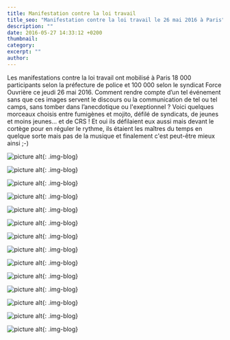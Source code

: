 ```yaml
---
title: Manifestation contre la loi travail
title_seo: "Manifestation contre la loi travail le 26 mai 2016 à Paris"
description: ""
date: 2016-05-27 14:33:12 +0200
thumbnail:
category:
excerpt: ""
author:
---
```

  

Les manifestations contre la loi travail ont mobilisé à Paris 18 000 participants selon la préfecture de police et 100 000 selon le syndicat Force Ouvrière ce jeudi 26 mai 2016. Comment rendre compte d’un tel événement sans que ces images servent le discours ou la communication de tel ou tel camps, sans tomber dans l’anecdotique ou l'exeptionnel ? Voici quelques morceaux choisis entre fumigènes et mojito, défilé de syndicats, de jeunes et moins jeunes... et de CRS ! Et oui ils défilaient eux aussi mais devant le cortège pour en réguler le rythme, ils étaient les maîtres du temps en quelque sorte mais pas de la musique et finalement c'est peut-être mieux ainsi ;-)

![picture alt](/images/blog/manifestation-26mai2016-05.jpg "Manifestation contre la loi travail le 26 mai 2016 à Paris"){: .img-blog}

![picture alt](/images/blog/manifestation-26mai2016-01.jpg "Manifestation contre la loi travail le 26 mai 2016 à Paris"){: .img-blog}

![picture alt](/images/blog/manifestation-26mai2016-02.jpg "Manifestation contre la loi travail le 26 mai 2016 à Paris"){: .img-blog}

![picture alt](/images/blog/manifestation-26mai2016-03.jpg "Manifestation contre la loi travail le 26 mai 2016 à Paris"){: .img-blog}

![picture alt](/images/blog/manifestation-26mai2016-04.jpg "Manifestation contre la loi travail le 26 mai 2016 à Paris"){: .img-blog}

![picture alt](/images/blog/manifestation-26mai2016-06.jpg "Manifestation contre la loi travail le 26 mai 2016 à Paris"){: .img-blog}

![picture alt](/images/blog/manifestation-26mai2016-07.jpg "Manifestation contre la loi travail le 26 mai 2016 à Paris"){: .img-blog}

![picture alt](/images/blog/manifestation-26mai2016-08.jpg "Manifestation contre la loi travail le 26 mai 2016 à Paris"){: .img-blog}

![picture alt](/images/blog/manifestation-26mai2016-09.jpg "Manifestation contre la loi travail le 26 mai 2016 à Paris"){: .img-blog}

![picture alt](/images/blog/manifestation-26mai2016-10.jpg "Manifestation contre la loi travail le 26 mai 2016 à Paris"){: .img-blog}

![picture alt](/images/blog/manifestation-26mai2016-11.jpg "Manifestation contre la loi travail le 26 mai 2016 à Paris"){: .img-blog}

![picture alt](/images/blog/manifestation-26mai2016-12.jpg "Manifestation contre la loi travail le 26 mai 2016 à Paris"){: .img-blog}

![picture alt](/images/blog/manifestation-26mai2016-13.jpg "Manifestation contre la loi travail le 26 mai 2016 à Paris"){: .img-blog}

![picture alt](/images/blog/manifestation-26mai2016-14.jpg "Manifestation contre la loi travail le 26 mai 2016 à Paris"){: .img-blog}
